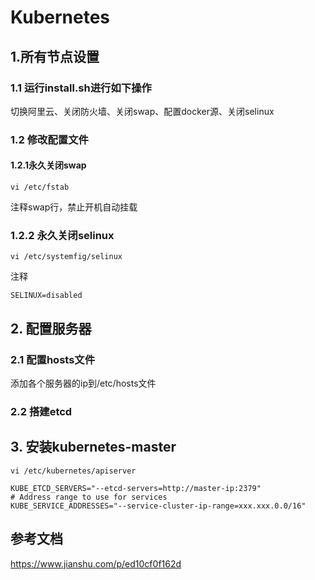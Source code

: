 # Kubernetes

## 1.所有节点设置
### 1.1 运行install.sh进行如下操作
切换阿里云、关闭防火墙、关闭swap、配置docker源、关闭selinux
### 1.2 修改配置文件
#### 1.2.1永久关闭swap
~~~shell
vi /etc/fstab
~~~
注释swap行，禁止开机自动挂载

### 1.2.2 永久关闭selinux
~~~shell
vi /etc/systemfig/selinux
~~~
注释
~~~shell
SELINUX=disabled
~~~

## 2. 配置服务器
### 2.1 配置hosts文件
添加各个服务器的ip到/etc/hosts文件

### 2.2 搭建etcd


## 3. 安装kubernetes-master
~~~shell
vi /etc/kubernetes/apiserver
~~~
~~~code
KUBE_ETCD_SERVERS="--etcd-servers=http://master-ip:2379"
# Address range to use for services
KUBE_SERVICE_ADDRESSES="--service-cluster-ip-range=xxx.xxx.0.0/16"
~~~

## 参考文档
https://www.jianshu.com/p/ed10cf0f162d